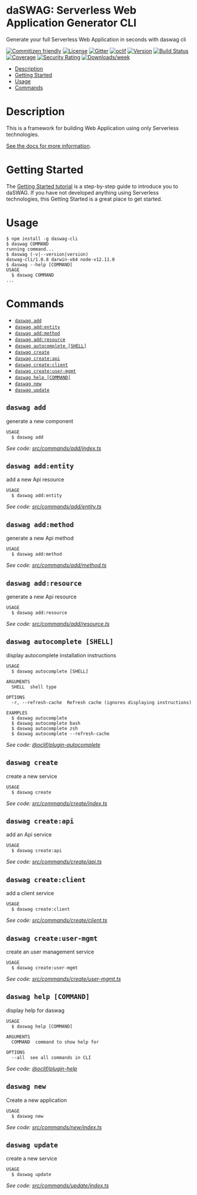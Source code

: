 daSWAG: Serverless Web Application Generator CLI
==========

Generate your full Serverless Web Application in seconds with daswag cli

[![Commitizen friendly](https://img.shields.io/badge/commitizen-friendly-brightgreen.svg)](http://commitizen.github.io/cz-cli/)
[![License](https://img.shields.io/badge/License-Apache%202.0-blue.svg)](https://opensource.org/licenses/Apache-2.0)
[![Gitter](https://badges.gitter.im/daswag/community.svg)](https://gitter.im/daswag/community?utm_source=badge&utm_medium=badge&utm_campaign=pr-badge)
[![oclif](https://img.shields.io/badge/cli-oclif-brightgreen.svg)](https://oclif.io)
[![Version](https://img.shields.io/npm/v/daswag-cli.svg)](https://npmjs.org/package/daswag-cli)
[![Build Status](https://codebuild.eu-west-1.amazonaws.com/badges?uuid=eyJlbmNyeXB0ZWREYXRhIjoieFJrZm9PaGlKZWJKTi9yd0hKVHMyWDhlWmtod1FYa0EzZnZlcm16WEJROEoxcXNsOERKZzA3VkcwLzNLSnJMVGY3RzZDV1lGWFlxamxKTnliWkZlZTA0PSIsIml2UGFyYW1ldGVyU3BlYyI6InNuV3l3dTZ5WUxNWGZlYWMiLCJtYXRlcmlhbFNldFNlcmlhbCI6MX0%3D&branch=master)](https://codebuild.eu-west-1.amazonaws.com/badges?uuid=eyJlbmNyeXB0ZWREYXRhIjoieFJrZm9PaGlKZWJKTi9yd0hKVHMyWDhlWmtod1FYa0EzZnZlcm16WEJROEoxcXNsOERKZzA3VkcwLzNLSnJMVGY3RzZDV1lGWFlxamxKTnliWkZlZTA0PSIsIml2UGFyYW1ldGVyU3BlYyI6InNuV3l3dTZ5WUxNWGZlYWMiLCJtYXRlcmlhbFNldFNlcmlhbCI6MX0%3D&branch=master)
[![Coverage](https://sonarcloud.io/api/project_badges/measure?project=daswag_daswag-cli&metric=coverage)](https://sonarcloud.io/dashboard?id=daswag_daswag-cli)
[![Security Rating](https://sonarcloud.io/api/project_badges/measure?project=daswag_daswag-cli&metric=security_rating)](https://sonarcloud.io/dashboard?id=daswag_daswag-cli)
[![Downloads/week](https://img.shields.io/npm/dw/daswag-cli.svg)](https://npmjs.org/package/daswag-cli)

<!-- toc -->
* [Description](#description)
* [Getting Started](#getting-started)
* [Usage](#usage)
* [Commands](#commands)
<!-- tocstop -->

# Description

This is a framework for building Web Application using only Serverless technologies.

[See the docs for more information](https://www.daswag.tech/documentation).

# Getting Started

The [Getting Started tutorial](https://www.daswag.tech/documentation/getting_started) is a step-by-step guide to introduce you to daSWAG. If you have not developed anything using Serverless technologies, this Getting Started is a great place to get started.

# Usage
<!-- usage -->
```sh-session
$ npm install -g daswag-cli
$ daswag COMMAND
running command...
$ daswag (-v|--version|version)
daswag-cli/1.0.8 darwin-x64 node-v12.11.0
$ daswag --help [COMMAND]
USAGE
  $ daswag COMMAND
...
```
<!-- usagestop -->
# Commands
<!-- commands -->
* [`daswag add`](#daswag-add)
* [`daswag add:entity`](#daswag-addentity)
* [`daswag add:method`](#daswag-addmethod)
* [`daswag add:resource`](#daswag-addresource)
* [`daswag autocomplete [SHELL]`](#daswag-autocomplete-shell)
* [`daswag create`](#daswag-create)
* [`daswag create:api`](#daswag-createapi)
* [`daswag create:client`](#daswag-createclient)
* [`daswag create:user-mgmt`](#daswag-createuser-mgmt)
* [`daswag help [COMMAND]`](#daswag-help-command)
* [`daswag new`](#daswag-new)
* [`daswag update`](#daswag-update)

## `daswag add`

generate a new component

```
USAGE
  $ daswag add
```

_See code: [src/commands/add/index.ts](https://github.com/daswag/daswag-cli/blob/v1.0.8/src/commands/add/index.ts)_

## `daswag add:entity`

add a new Api resource

```
USAGE
  $ daswag add:entity
```

_See code: [src/commands/add/entity.ts](https://github.com/daswag/daswag-cli/blob/v1.0.8/src/commands/add/entity.ts)_

## `daswag add:method`

generate a new Api method

```
USAGE
  $ daswag add:method
```

_See code: [src/commands/add/method.ts](https://github.com/daswag/daswag-cli/blob/v1.0.8/src/commands/add/method.ts)_

## `daswag add:resource`

generate a new Api resource

```
USAGE
  $ daswag add:resource
```

_See code: [src/commands/add/resource.ts](https://github.com/daswag/daswag-cli/blob/v1.0.8/src/commands/add/resource.ts)_

## `daswag autocomplete [SHELL]`

display autocomplete installation instructions

```
USAGE
  $ daswag autocomplete [SHELL]

ARGUMENTS
  SHELL  shell type

OPTIONS
  -r, --refresh-cache  Refresh cache (ignores displaying instructions)

EXAMPLES
  $ daswag autocomplete
  $ daswag autocomplete bash
  $ daswag autocomplete zsh
  $ daswag autocomplete --refresh-cache
```

_See code: [@oclif/plugin-autocomplete](https://github.com/oclif/plugin-autocomplete/blob/v0.1.4/src/commands/autocomplete/index.ts)_

## `daswag create`

create a new service

```
USAGE
  $ daswag create
```

_See code: [src/commands/create/index.ts](https://github.com/daswag/daswag-cli/blob/v1.0.8/src/commands/create/index.ts)_

## `daswag create:api`

add an Api service

```
USAGE
  $ daswag create:api
```

_See code: [src/commands/create/api.ts](https://github.com/daswag/daswag-cli/blob/v1.0.8/src/commands/create/api.ts)_

## `daswag create:client`

add a client service

```
USAGE
  $ daswag create:client
```

_See code: [src/commands/create/client.ts](https://github.com/daswag/daswag-cli/blob/v1.0.8/src/commands/create/client.ts)_

## `daswag create:user-mgmt`

create an user management service

```
USAGE
  $ daswag create:user-mgmt
```

_See code: [src/commands/create/user-mgmt.ts](https://github.com/daswag/daswag-cli/blob/v1.0.8/src/commands/create/user-mgmt.ts)_

## `daswag help [COMMAND]`

display help for daswag

```
USAGE
  $ daswag help [COMMAND]

ARGUMENTS
  COMMAND  command to show help for

OPTIONS
  --all  see all commands in CLI
```

_See code: [@oclif/plugin-help](https://github.com/oclif/plugin-help/blob/v2.2.1/src/commands/help.ts)_

## `daswag new`

Create a new application

```
USAGE
  $ daswag new
```

_See code: [src/commands/new/index.ts](https://github.com/daswag/daswag-cli/blob/v1.0.8/src/commands/new/index.ts)_

## `daswag update`

create a new service

```
USAGE
  $ daswag update
```

_See code: [src/commands/update/index.ts](https://github.com/daswag/daswag-cli/blob/v1.0.8/src/commands/update/index.ts)_
<!-- commandsstop -->
